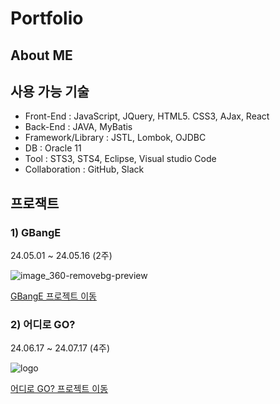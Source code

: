 # Portfolio

## About ME

## 사용 가능 기술
- Front-End : JavaScript, JQuery, HTML5. CSS3, AJax, React
- Back-End : JAVA, MyBatis
- Framework/Library : JSTL, Lombok, OJDBC
- DB : Oracle 11
- Tool : STS3, STS4, Eclipse, Visual studio Code
- Collaboration : GitHub, Slack

## 프로잭트
### 1) GBangE

   24.05.01 ~ 24.05.16 (2주)

   ![image_360-removebg-preview](https://github.com/user-attachments/assets/d5308add-ffbc-4c5f-ab28-56dd9161dfcb)

   [GBangE 프로젝트 이동](https://github.com/yksr7948/PJT_GBangE-Taeung.git)
   
### 2) 어디로 GO?

   24.06.17 ~ 24.07.17 (4주)

   ![logo](https://github.com/user-attachments/assets/75607550-6a80-401e-8fbb-5f55747a27db)
   
   [어디로 GO? 프로젝트 이동]([https://github.com/yksr7948/PJT_GBangE-Taeung.git](https://github.com/yksr7948/wherego-Taeung.git))
